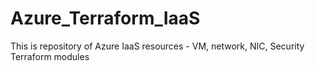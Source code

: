 # Azure_Terraform_IaaS
This is repository of Azure IaaS resources - VM, network, NIC, Security Terraform modules
